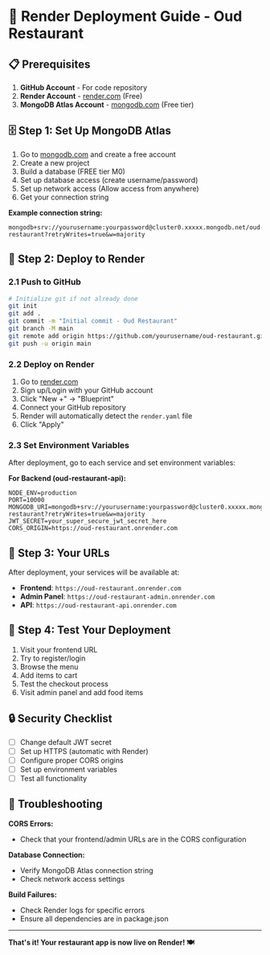 # 🚀 Render Deployment Guide - Oud Restaurant

## 📋 Prerequisites

1. **GitHub Account** - For code repository
2. **Render Account** - [render.com](https://render.com) (Free)
3. **MongoDB Atlas Account** - [mongodb.com](https://mongodb.com) (Free tier)

## 🗄️ Step 1: Set Up MongoDB Atlas

1. Go to [mongodb.com](https://mongodb.com) and create a free account
2. Create a new project
3. Build a database (FREE tier M0)
4. Set up database access (create username/password)
5. Set up network access (Allow access from anywhere)
6. Get your connection string

**Example connection string:**
```
mongodb+srv://yourusername:yourpassword@cluster0.xxxxx.mongodb.net/oud-restaurant?retryWrites=true&w=majority
```

## 🚀 Step 2: Deploy to Render

### 2.1 Push to GitHub
```bash
# Initialize git if not already done
git init
git add .
git commit -m "Initial commit - Oud Restaurant"
git branch -M main
git remote add origin https://github.com/yourusername/oud-restaurant.git
git push -u origin main
```

### 2.2 Deploy on Render
1. Go to [render.com](https://render.com)
2. Sign up/Login with your GitHub account
3. Click "New +" → "Blueprint"
4. Connect your GitHub repository
5. Render will automatically detect the `render.yaml` file
6. Click "Apply"

### 2.3 Set Environment Variables
After deployment, go to each service and set environment variables:

**For Backend (oud-restaurant-api):**
```
NODE_ENV=production
PORT=10000
MONGODB_URI=mongodb+srv://yourusername:yourpassword@cluster0.xxxxx.mongodb.net/oud-restaurant?retryWrites=true&w=majority
JWT_SECRET=your_super_secure_jwt_secret_here
CORS_ORIGIN=https://oud-restaurant.onrender.com
```

## 🎉 Step 3: Your URLs

After deployment, your services will be available at:
- **Frontend**: `https://oud-restaurant.onrender.com`
- **Admin Panel**: `https://oud-restaurant-admin.onrender.com`
- **API**: `https://oud-restaurant-api.onrender.com`

## 🧪 Step 4: Test Your Deployment

1. Visit your frontend URL
2. Try to register/login
3. Browse the menu
4. Add items to cart
5. Test the checkout process
6. Visit admin panel and add food items

## 🔒 Security Checklist

- [ ] Change default JWT secret
- [ ] Set up HTTPS (automatic with Render)
- [ ] Configure proper CORS origins
- [ ] Set up environment variables
- [ ] Test all functionality

## 🚨 Troubleshooting

**CORS Errors:**
- Check that your frontend/admin URLs are in the CORS configuration

**Database Connection:**
- Verify MongoDB Atlas connection string
- Check network access settings

**Build Failures:**
- Check Render logs for specific errors
- Ensure all dependencies are in package.json

---

**That's it! Your restaurant app is now live on Render! 🍽️**
